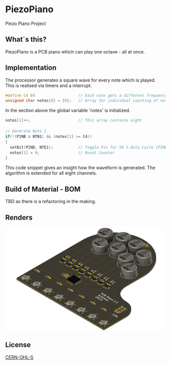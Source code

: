 # PiezoPiano
Piezo Piano Project

## What´s this?
PiezoPiano is a PCB piano which can play one octave - all at once.

## Implementation
The processor generates a square wave for every note which is played. This is realised via timers and a interrupt.

```c
#define C4 84                   // Each note gets a different frequency
unsigned char notes[8] = {0};   // Array for individual counting of notes
```
In the section above the global variable 'notes' is initialized.
```c
notes[1]++;                     // This array contains eight 

// Generate Note 1
if(!(PINB & BTN1) && (notes[1] >= C4))
{
  setBit(PIND, NTE1);           // Toggle Pin for 50 % Duty Cycle (PIND and NTE1 are just defines for a PORT and a PIN)
  notes[1] = 0;                 // Reset Counter
}
```
This code snippet gives an insight how the waveform is generated. The algorithm is extended for all eight channels.

## Build of Material - BOM
TBD as there is a refactoring in the making.

## Renders
![PCB Piano](/renders/20200423_PiezoPiano_V1.1.png)

## License
[CERN-OHL-S](https://ohwr.org/cern_ohl_s_v2.pdf)
